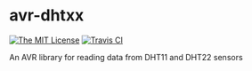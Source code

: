 # avr-dhtxx
[![The MIT License](https://img.shields.io/badge/license-MIT-orange.svg?style=flat-square)](http://opensource.org/licenses/MIT) [![Travis CI](https://img.shields.io/travis/Jacajack/avr-dhtxx.svg?style=flat-square)](https://travis-ci.org/Jacajack/avr-dhtxx)

An AVR library for reading data from DHT11 and DHT22 sensors
